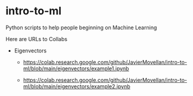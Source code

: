 # intro-to-ml

Python scripts to help people beginning on Machine Learning

Here are URLs to Collabs

* Eigenvectors

	* 	<https://colab.research.google.com/github/JavierMovellan/intro-to-ml/blob/main/eigenvectors/example1.ipynb> 

	* 	<https://colab.research.google.com/github/JavierMovellan/intro-to-ml/blob/main/eigenvectors/example2.ipynb>